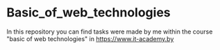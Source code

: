 # Basic_of_web_technologies
In this repository you can find tasks were made by me within the course "basic of web technologies" in https://www.it-academy.by
